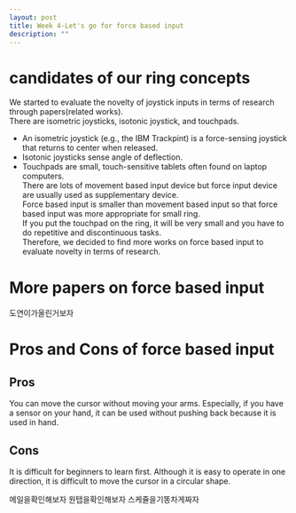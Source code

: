 ```yaml
---
layout: post
title: Week 4-Let's go for force based input
description: ""
---
```


# candidates of our ring concepts
We started to evaluate the novelty of joystick inputs in terms of research through papers(related works).<br>
There are isometric joysticks, isotonic joystick, and touchpads.<br>
- An isometric joystick (e.g., the IBM Trackpint) is a force-sensing joystick that returns to center when released.<br>
- Isotonic joysticks sense angle of deflection.<br>
- Touchpads are small, touch-sensitive tablets often found on laptop computers.<br>
There are lots of movement based input device but force input device are usually used as supplementary device.<br>
Force based input is smaller than movement based input so that force based input was more appropriate for small ring.<br>
If you put the touchpad on the ring, it will be very small and you have to do repetitive and discontinuous tasks.<br>
Therefore, we decided to find more works on force based input to evaluate novelty in terms of research.<br>

# More papers on force based input
도연이가올린거보자

# Pros and Cons of force based input
## Pros
You can move the cursor without moving your arms. Especially, if you have a sensor on your hand, it can be used without pushing back because it is used in hand.<br>
## Cons
It is difficult for beginners to learn first. Although it is easy to operate in one direction, it is difficult to move the cursor in a circular shape.<br>

메일을확인해보자
원탭을확인해보자
스케쥴을기똥차게짜자

